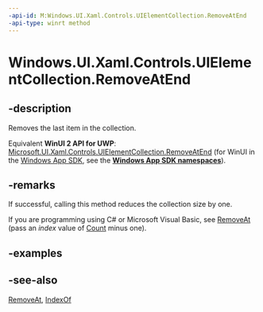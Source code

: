 ```yaml
---
-api-id: M:Windows.UI.Xaml.Controls.UIElementCollection.RemoveAtEnd
-api-type: winrt method
---
```


<!-- Method syntax
public void RemoveAtEnd()
-->

# Windows.UI.Xaml.Controls.UIElementCollection.RemoveAtEnd

## -description
Removes the last item in the collection.

Equivalent **WinUI 2 API for UWP**: [Microsoft.UI.Xaml.Controls.UIElementCollection.RemoveAtEnd](/windows/winui/api/microsoft.ui.xaml.controls.uielementcollection.removeatend) (for WinUI in the [Windows App SDK](/windows/apps/windows-app-sdk/), see the **[Windows App SDK namespaces](/windows/windows-app-sdk/api/winrt/)**).

## -remarks
If successful, calling this method reduces the collection size by one.

If you are programming using C# or Microsoft Visual Basic, see [RemoveAt](/uwp/api/windows.ui.xaml.controls.uielementcollection.removeat) (pass an *index* value of [Count](/dotnet/api/system.collections.generic.icollection-1.count?view=dotnet-uwp-10.0&preserve-view=true) minus one).

## -examples

## -see-also
[RemoveAt](uielementcollection_removeat_1960564133.md), [IndexOf](uielementcollection_indexof_645395357.md)
